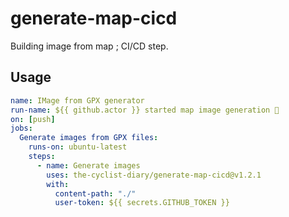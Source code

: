 # generate-map-cicd
Building image from map ; CI/CD step.

## Usage
```yml
name: IMage from GPX generator
run-name: ${{ github.actor }} started map image generation 🚀
on: [push]
jobs:
  Generate images from GPX files:
    runs-on: ubuntu-latest
    steps:
      - name: Generate images
        uses: the-cyclist-diary/generate-map-cicd@v1.2.1
        with:
          content-path: "./"
          user-token: ${{ secrets.GITHUB_TOKEN }}
```
